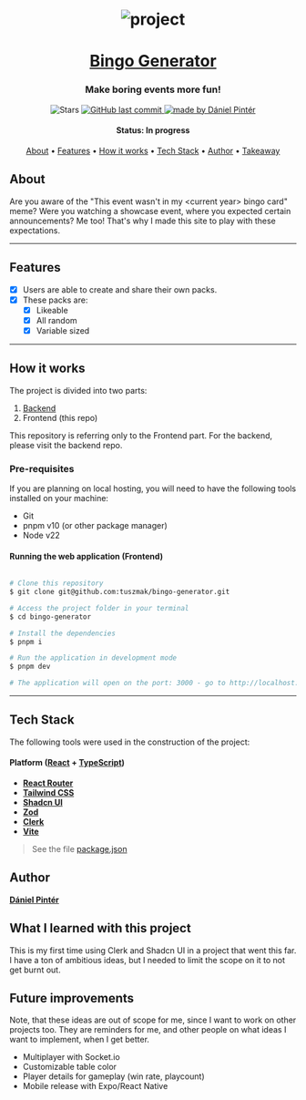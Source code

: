 <h1 align="center">
    <img alt="project" title="#About" src="./assets/banner.jpg" />
</h1>

<h1 align="center">
  <a href="#"> Bingo Generator </a>
</h1>

<h3 align="center">Make boring events more fun!</h3>

<p align="center">

  <img alt="Stars" src="https://img.shields.io/github/stars/tuszmak/bingo-generator?style=social">
  
  <a href="https://github.com/tuszmak/bingo-generatortuszmak/bingo-generator">
    <img alt="GitHub last commit" src="https://img.shields.io/github/last-commit/tuszmak/bingo-generatortuszmak/bingo-generator">
  </a>

  <a href="https://github.com/evelinsteiger/">
    <img alt="made by Dániel Pintér" src="https://img.shields.io/badge/made%20by-Dániel%20Pintér-blue">
  </a>
</p>

<h4 align="center"> 
	 Status: In progress
</h4>

<p align="center">
 <a href="#about">About</a> •
 <a href="#features">Features</a> •
 <a href="#how-it-works">How it works</a> • 
 <a href="#tech-stack">Tech Stack</a> •  
 <a href="#What-I-learned-with-this-project">Author</a> • 
 <a href="#user-content-license">Takeaway</a>
</p>

## About

Are you aware of the "This event wasn't in my \<current year> bingo card" meme? Were you watching a showcase event, where you expected certain announcements? Me too! That's why I made this site to play with these expectations.

---

## Features

- [x] Users are able to create and share their own packs.
- [x] These packs are:
  - [x] Likeable
  - [x] All random
  - [x] Variable sized

---

## How it works

The project is divided into two parts:

1. [Backend](https://github.com/tuszmak/bingo-generator-backend)
2. Frontend (this repo)

This repository is referring only to the Frontend part. For the backend, please visit the backend repo.

### Pre-requisites

If you are planning on local hosting, you will need to have the following tools installed on your machine:

- Git
- pnpm v10 (or other package manager)
- Node v22

#### Running the web application (Frontend)

```bash

# Clone this repository
$ git clone git@github.com:tuszmak/bingo-generator.git

# Access the project folder in your terminal
$ cd bingo-generator

# Install the dependencies
$ pnpm i

# Run the application in development mode
$ pnpm dev

# The application will open on the port: 3000 - go to http://localhost:3000

```

---

## Tech Stack

The following tools were used in the construction of the project:

#### **Platform** ([React](https://reactjs.org/) + [TypeScript](https://www.typescriptlang.org/))

- **[React Router](https://reactrouter.com/)**
- **[Tailwind CSS](https://v3.tailwindcss.com/)**
- **[Shadcn UI](https://ui.shadcn.com/)**
- **[Zod](https://zod.dev/)**
- **[Clerk](https://clerk.com/)**
- **[Vite](https://vite.dev/)**

> See the file [package.json](https://github.com/tuszmak/bingo-generatortuszmak/bingo-generator/blob/master/package.json)

## Author

<a href="https://www.linkedin.com/in/pinter-daniel/">
 <p><b>Dániel Pintér</b></p></a>

## What I learned with this project

This is my first time using Clerk and Shadcn UI in a project that went this far. I have a ton of ambitious ideas, but I needed to limit the scope on it to not get burnt out.

## Future improvements

Note, that these ideas are out of scope for me, since I want to work on other projects too. They are reminders for me, and other people on what ideas I want to implement, when I get better.

- Multiplayer with Socket.io
- Customizable table color
- Player details for gameplay (win rate, playcount)
- Mobile release with Expo/React Native
